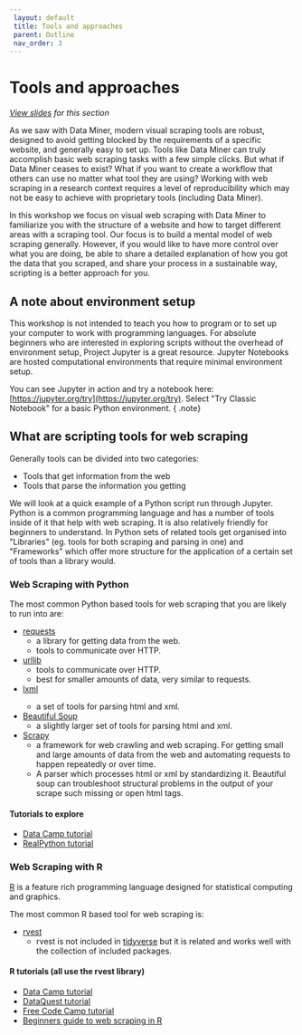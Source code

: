 ```yaml
---
 layout: default
 title: Tools and approaches
 parent: Outline
 nav_order: 3
---
```

# Tools and approaches

<em><a href="../slides/tools-and-approaches.html" target="_blank">View slides</a> for this section</em>

As we saw with Data Miner, modern visual scraping tools are robust, designed to avoid getting blocked by the requirements of a specific website, and generally easy to set up. Tools like Data Miner can truly accomplish basic web scraping tasks with a few simple clicks. But what if Data Miner ceases to exist? What if you want to create a workflow that others can use no matter what tool they are using? Working with web scraping in a research context requires a level of reproducibility which may not be easy to achieve with proprietary tools (including Data Miner).

In this workshop we focus on visual web scraping with Data Miner to familiarize you with the structure of a website and how to target different areas with a scraping tool. Our focus is to build a mental model of web scraping generally. However, if you would like to have more control over what you are doing, be able to share a detailed explanation of how you got the data that you scraped, and share your process in a sustainable way, scripting is a better approach for you.

## A note about environment setup

This workshop is not intended to teach you how to program or to set up your computer to work with programming languages. For absolute beginners who are interested in exploring scripts without the overhead of environment setup, Project Jupyter is a great resource. Jupyter Notebooks are hosted computational environments that require minimal environment setup.

You can see Jupyter in action and try a notebook here: [https://jupyter.org/try](https://jupyter.org/try). Select "Try Classic Notebook" for a basic Python environment.
{ .note}

## What are scripting tools for web scraping

Generally tools can be divided into two categories:
* Tools that get information from the web
* Tools that parse the information you getting

We will look at a quick example of a Python script run through Jupyter. Python is a common programming language and has a number of tools inside of it that help with web scraping. It is also relatively friendly for beginners to understand. In Python sets of related tools get organised into "Libraries" (eg. tools for both scraping and parsing in one) and "Frameworks" which offer more structure for the application of a certain set of tools than a library would.

### Web Scraping with Python

The most common Python based tools for web scraping that you are likely to run into are:
* <a href="https://requests.readthedocs.io/en/master/">requests</a>
  * a library for getting data from the web.
  * tools to communicate over HTTP.
* <a href="https://docs.python.org/2/library/urllib.html">urllib</a>
  * tools to communicate over HTTP.
  * best for smaller amounts of data, very similar to requests.
* <a href="https://lxml.de/">lxml<a/>
  * a set of tools for parsing html and xml.
* <a href="https://www.crummy.com/software/BeautifulSoup/bs4/doc/">Beautiful Soup</a>
  * a slightly larger set of tools for parsing html and xml.
* <a href="https://scrapy.org/">Scrapy</a>
  * a framework for web crawling and web scraping. For getting small and large amounts of data from the web and automating requests to happen repeatedly or over time.
  * A parser which processes html or xml by standardizing it. Beautiful soup can troubleshoot structural problems in the output of your scrape such missing or open html tags.

#### Tutorials to explore
  * [Data Camp tutorial](https://www.datacamp.com/community/tutorials/web-scraping-using-python)
  * [RealPython tutorial](https://realpython.com/python-web-scraping-practical-introduction/)

### Web Scraping with R

[R](https://www.r-project.org/about.html) is a feature rich programming language designed for statistical computing and graphics.

The most common R based tool for web scraping is:

* [rvest](https://cran.r-project.org/web/packages/rvest/index.html)
  * rvest is not included in [tidyverse](https://www.tidyverse.org/) but it is related and works well with the collection of included packages.

#### R tutorials (all use the rvest library)
  * [Data Camp tutorial](https://www.datacamp.com/community/tutorials/r-web-scraping-rvest)
  * [DataQuest tutorial](https://www.dataquest.io/blog/web-scraping-in-r-rvest/)
  * [Free Code Camp tutorial](https://www.freecodecamp.org/news/an-introduction-to-web-scraping-using-r-40284110c848/)
  * [Beginners guide to web scraping in R](https://www.analyticsvidhya.com/blog/2017/03/beginners-guide-on-web-scraping-in-r-using-rvest-with-hands-on-knowledge/)
